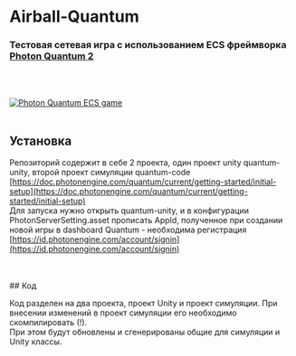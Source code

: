 # Airball-Quantum

### Тестовая сетевая игра с использованием ECS фреймворка [Photon Quantum 2](https://www.photonengine.com/quantum)
<br/>
<br/>

[![Photon Quantum ECS game](https://img.youtube.com/vi/RdnWkFfr25o/0.jpg)](https://www.youtube.com/watch?v=RdnWkFfr25o)
<br/>
<br/>
## Установка
Репозиторий содержит в себе 2 проекта, один проект unity quantum-unity, второй проект симуляции quantum-code 
<br/>[https://doc.photonengine.com/quantum/current/getting-started/initial-setup](https://doc.photonengine.com/quantum/current/getting-started/initial-setup)
<br/>
Для запуска нужно открыть quantum-unity, и в конфигурации PhotonServerSetting.asset прописать AppId, полученное при создании новой игры в dashboard Quantum - необходима регистрация 
<br/>[https://id.photonengine.com/account/signin](https://id.photonengine.com/account/signin)

<br/>
<br/>
## Код

Код разделен на два проекта, проект Unity и проект симуляции. При внесении изменений в проект симуляции его необходимо скомпилировать (!). 
<br/>При этом будут обновлены и сгенерированы общие для симуляции и Unity классы.

